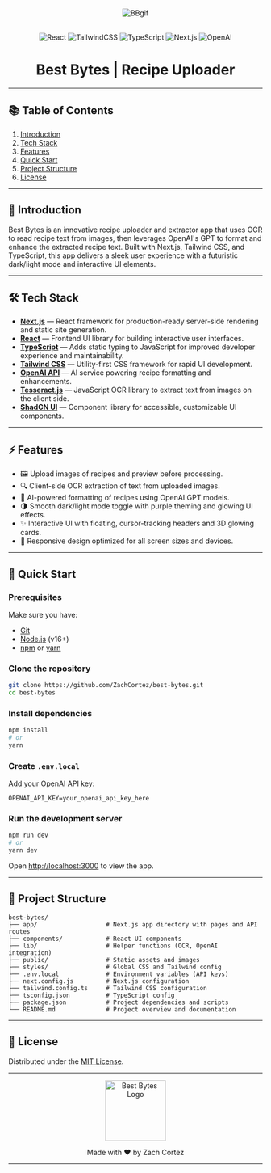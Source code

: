 <div align="center">
    <br />

![BBgif](https://github.com/user-attachments/assets/729b1a58-7248-449c-8a5e-163020f11cae)



  <br />

  <div>
    <img alt="React" src="https://img.shields.io/badge/React-61DAFB?style=for-the-badge&logo=react&logoColor=black" />
    <img alt="TailwindCSS" src="https://img.shields.io/badge/TailwindCSS-38B2AC?style=for-the-badge&logo=tailwind-css&logoColor=white" />
    <img alt="TypeScript" src="https://img.shields.io/badge/TypeScript-3178C6?style=for-the-badge&logo=typescript&logoColor=white" />
    <img alt="Next.js" src="https://img.shields.io/badge/Next.js-000000?style=for-the-badge&logo=next.js&logoColor=white" />
    <img alt="OpenAI" src="https://img.shields.io/badge/OpenAI-412991?style=for-the-badge&logo=openai&logoColor=white" />
  </div>

  <h1>Best Bytes | Recipe Uploader</h1>
</div>

---

## 📚 Table of Contents

1. [Introduction](#introduction)
2. [Tech Stack](#tech-stack)
3. [Features](#features)
4. [Quick Start](#quick-start)
5. [Project Structure](#project-structure)
6. [License](#license)

---

## <a name="introduction">🚀 Introduction</a>

Best Bytes is an innovative recipe uploader and extractor app that uses OCR to read recipe text from images, then leverages OpenAI's GPT to format and enhance the extracted recipe text. Built with Next.js, Tailwind CSS, and TypeScript, this app delivers a sleek user experience with a futuristic dark/light mode and interactive UI elements.

---

## <a name="tech-stack">🛠 Tech Stack</a>

- **[Next.js](https://nextjs.org/)** — React framework for production-ready server-side rendering and static site generation.
- **[React](https://reactjs.org/)** — Frontend UI library for building interactive user interfaces.
- **[TypeScript](https://www.typescriptlang.org/)** — Adds static typing to JavaScript for improved developer experience and maintainability.
- **[Tailwind CSS](https://tailwindcss.com/)** — Utility-first CSS framework for rapid UI development.
- **[OpenAI API](https://platform.openai.com/)** — AI service powering recipe formatting and enhancements.
- **[Tesseract.js](https://github.com/naptha/tesseract.js)** — JavaScript OCR library to extract text from images on the client side.
- **[ShadCN UI](https://ui.shadcn.com/)** — Component library for accessible, customizable UI components.

---

## <a name="features">⚡ Features</a>

- 🖼️ Upload images of recipes and preview before processing.
- 🔍 Client-side OCR extraction of text from uploaded images.
- 🤖 AI-powered formatting of recipes using OpenAI GPT models.
- 🌗 Smooth dark/light mode toggle with purple theming and glowing UI effects.
- ✨ Interactive UI with floating, cursor-tracking headers and 3D glowing cards.
- 🚀 Responsive design optimized for all screen sizes and devices.

---

## <a name="quick-start">🚦 Quick Start</a>

### Prerequisites

Make sure you have:

- [Git](https://git-scm.com/)
- [Node.js](https://nodejs.org/en) (v16+)
- [npm](https://www.npmjs.com/) or [yarn](https://yarnpkg.com/)

### Clone the repository

```bash
git clone https://github.com/ZachCortez/best-bytes.git
cd best-bytes
````

### Install dependencies

```bash
npm install
# or
yarn
```

### Create `.env.local`

Add your OpenAI API key:

```
OPENAI_API_KEY=your_openai_api_key_here
```

### Run the development server

```bash
npm run dev
# or
yarn dev
```

Open [http://localhost:3000](http://localhost:3000) to view the app.

---

## <a name="project-structure">📁 Project Structure</a>

```
best-bytes/
├── app/                   # Next.js app directory with pages and API routes
├── components/            # React UI components
├── lib/                   # Helper functions (OCR, OpenAI integration)
├── public/                # Static assets and images
├── styles/                # Global CSS and Tailwind config
├── .env.local             # Environment variables (API keys)
├── next.config.js         # Next.js configuration
├── tailwind.config.ts     # Tailwind CSS configuration
├── tsconfig.json          # TypeScript config
├── package.json           # Project dependencies and scripts
└── README.md              # Project overview and documentation
```

---

## <a name="license">📜 License</a>

Distributed under the [MIT License](LICENSE).

---

<div align="center">
  <img src="https://raw.githubusercontent.com/zachcortez/best-bytes/main/public/best-bytes-logo.png" alt="Best Bytes Logo" width="120" />
  <p>Made with ❤️ by Zach Cortez</p>
</div>


---


